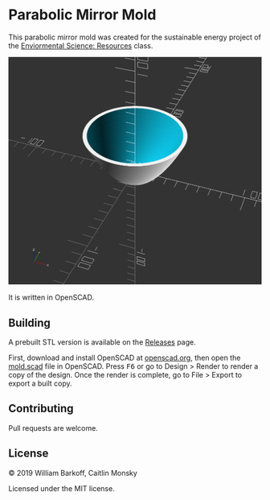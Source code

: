 # Parabolic Mirror Mold

This parabolic mirror mold was created for the sustainable energy project of the [Enviormental Science: Resources](https://www.dalton.org/page/high-school-curriculum-detail?fromId=232376&LevelNum=166&DepartmentId=1971) class.

![preview](./preview.png)

It is written in OpenSCAD.

## Building
A prebuilt STL version is available on the [Releases](https://github.com/nywillb/parabolic-mirror/releases) page.

First, download and install OpenSCAD at [openscad.org](http://openscad.org), then open the [mold.scad](./mold.scad) file in OpenSCAD. Press <kbd>F6</kbd> or go to Design > Render to render a copy of the design. Once the render is complete, go to File > Export to export a built copy.

## Contributing
Pull requests are welcome.

## License
© 2019 William Barkoff, Caitlin Monsky

Licensed under the MIT license.
